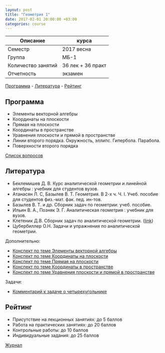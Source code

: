 ```yaml
---
layout: post
title: "Геометрия 1"
date: 2017-02-01 20:00:00 +03:00
categories: course
---
```


Описание            | курса
---                 | ---
Семестр             | 2017 весна
Группа              | МБ-1
Количество занятий  | 36 лек + 36 практ
Отчетность          | экзамен

[Программа](#Программа) - [Литература](#Литература) - [Рейтинг](#Рейтинг)

## Программа

- Элементы векторной алгебры
- Координаты на плоскости
- Прямая на плоскости
- Координаты в пространстве
- Уравнения плоскости и прямой в пространстве
- Линии второго порядка. Окружность, эллипс. Гипербола. Парабола.
- Поверхности второго порядка

[Список вопросов](https://github.com/raxal/edu-courses/blob/master/2017-spring/geometry-1/exam.md)

## Литература

- Беклемишев Д. В. Курс аналитической геометрии и линейной алгебры : учебник для студентов вузов.
- Атанасян Л. С, Базылев В. Т. Геометрия. В 2-х ч. Ч. I. Учеб. пособие для студентов физ.-мат. фак. пед. ин-тов.
- Базылев В. Т. и др. Сборник задач по геометрии: учеб. пособие.
- Ильин В. А., Позняк Э. Г. Аналитическая геометрия : учебник для вузов.
- Клетеник Д.В. Сборник задач по аналитической геометрии. ([link](http://a-geometry.narod.ru/problems/problems.htm))
- Цубербиллер О.Н. Задачи и упражнения по аналитической геометрии.

Дополнительно:

- [Конспект по теме Элементы векторной алгебры](https://github.com/raxal/edu-courses/raw/master/docs/geometry/lection01_an.pdf)
- [Конспект по теме Координаты на плоскости](https://github.com/raxal/edu-courses/raw/master/docs/geometry/lection02_an.pdf)
- [Конспект по теме Прямая на плоскости](https://github.com/raxal/edu-courses/raw/master/docs/geometry/lection03_an.pdf)
- [Конспект по теме Координаты в пространстве](https://github.com/raxal/edu-courses/raw/master/docs/geometry/lection04_an.pdf)
- [Конспект по теме Уравнения плоскости и прямой в пространстве](https://github.com/raxal/edu-courses/raw/master/docs/geometry/lection05_an.pdf)

Задачи:

- [Комментарий к задаче о четырехугольнике](https://github.com/raxal/edu-courses/raw/master/docs/geometry/comment_an_01-trapez.pdf)

## Рейтинг

- Присутствие на лекционных занятиях: до 5 баллов
- Работа на практических занятиях: до 20 баллов
- Контрольные работы: до 10 баллов
- Индивидуальные задания: до 25 баллов

[Журнал](https://github.com/raxal/edu-courses/blob/master/2017-spring/jrn/jrn_2017-spring_MB11_Geom.csv)
